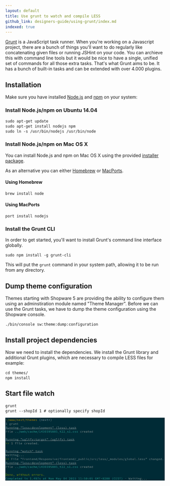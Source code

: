 ```yaml
---
layout: default
title: Use grunt to watch and compile LESS
github_link: designers-guide/using-grunt/index.md
indexed: true
---
```


[Grunt](http://gruntjs.com/) is a JavaScript task runner. When you're working on a Javascript project, there are a bunch of things you'll want to do regularly like concatenating given files or running JSHint on your code. You can archieve this with command line tools but it would be nice to have a single, unified set of commands for all those extra tasks. That's what Grunt aims to be. It has a bunch of built-in tasks and can be extended with over 4.000 plugins.

## Installation

Make sure you have installed [Node.js](https://nodejs.org/) and [npm](https://www.npmjs.com/) on your system:

### Install Node.js/npm on Ubuntu 14.04

```
sudo apt-get update
sudo apt-get install nodejs npm
sudo ln -s /usr/bin/nodejs /usr/bin/node
```

### Install Node.js/npm on Mac OS X
You can install Node.js and npm on Mac OS X using the provided [installer package](http://nodejs.org/#download).

As an alternative you can either [Homebrew](http://brew.sh/) or [MacPorts](http://www.macports.org/).

#### Using Homebrew
```
brew install node
```

#### Using MacPorts
```
port install nodejs
```


### Install the Grunt CLI
In order to get started, you'll want to install Grunt's command line interface globally.

```
sudo npm install -g grunt-cli
```
This will put the ```grunt``` command in your system path, allowing it to be run from any directory.

## Dump theme configuration
Themes starting with Shopware 5 are providing the ability to configure them using an adminstiration module named "Theme Manager". Before we can use the Grunt tasks, we have to dump the theme configuration using the Shopware console.

```
./bin/console sw:theme:dump:configuration
```

## Install project dependencies
Now we need to install the dependencies. We install the Grunt library and additional Grunt plugins, which are necessary to compile LESS files for example:

```
cd themes/
npm install
```

## Start file watch

```
grunt
grunt --shopId 1 # optionally specify shopId
```

![Grunt Screenshot](grunt-screenshot.png)
